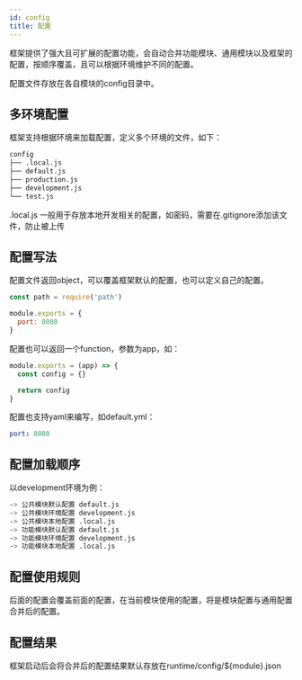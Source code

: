 ```yaml
---
id: config
title: 配置
---
```


框架提供了强大且可扩展的配置功能，会自动合并功能模块、通用模块以及框架的配置，按顺序覆盖，且可以根据环境维护不同的配置。

配置文件存放在各自模块的config目录中。

## 多环境配置

框架支持根据环境来加载配置，定义多个环境的文件，如下：

```bash
config
├── .local.js
├── default.js
├── production.js
├── development.js
└── test.js
```

.local.js 一般用于存放本地开发相关的配置，如密码，需要在.gitignore添加该文件，防止被上传

## 配置写法

配置文件返回object，可以覆盖框架默认的配置，也可以定义自己的配置。

```javascript
const path = require('path')

module.exports = {
  port: 8080
}
```

配置也可以返回一个function，参数为app，如：

```javascript
module.exports = (app) => {
  const config = {}

  return config
}
```

配置也支持yaml来编写，如default.yml：

```yaml
port: 8080
```

## 配置加载顺序

以development环境为例：

```bash
-> 公共模块默认配置 default.js
-> 公共模块环境配置 development.js
-> 公共模块本地配置 .local.js
-> 功能模块默认配置 default.js
-> 功能模块环境配置 development.js
-> 功能模块本地配置 .local.js
```

## 配置使用规则

后面的配置会覆盖前面的配置，在当前模块使用的配置，将是模块配置与通用配置合并后的配置。

## 配置结果

框架启动后会将合并后的配置结果默认存放在runtime/config/${module}.json
